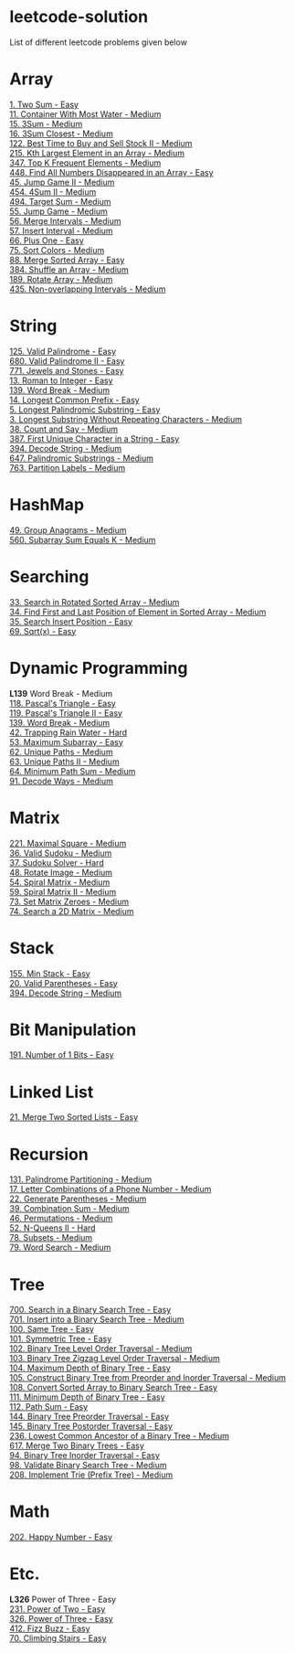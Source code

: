 # leetcode-solution
List of different leetcode problems given below


# Array
<a href="https://leetcode.com/problems/two-sum/">1. Two Sum - Easy</a> </br>
<a href="https://leetcode.com/problems/container-with-most-water/">11. Container With Most Water - Medium</a> </br>
<a href="https://leetcode.com/problems/3sum/">15. 3Sum - Medium</a> </br>
<a href="https://leetcode.com/problems/3sum-closest/">16. 3Sum Closest - Medium</a> </br>
<a href="https://leetcode.com/problems/best-time-to-buy-and-sell-stock-ii/">122. Best Time to Buy and Sell Stock II - Medium</a> </br>
<a href="https://leetcode.com/problems/kth-largest-element-in-an-array/">215. Kth Largest Element in an Array - Medium</a> </br>
<a href="https://leetcode.com/problems/top-k-frequent-elements/">347. Top K Frequent Elements - Medium</a> </br>
<a href="https://leetcode.com/problems/find-all-numbers-disappeared-in-an-array/">448. Find All Numbers Disappeared in an Array - Easy</a> </br>
<a href="https://leetcode.com/problems/jump-game-ii/">45. Jump Game II - Medium</a> </br>
<a href="https://leetcode.com/problems/4sum-ii/">454. 4Sum II - Medium</a> </br>
<a href="https://leetcode.com/problems/target-sum/">494. Target Sum - Medium</a> </br>
<a href="https://leetcode.com/problems/jump-game/">55. Jump Game - Medium</a> </br>
<a href="https://leetcode.com/problems/merge-intervals/">56. Merge Intervals - Medium</a> </br>
<a href="https://leetcode.com/problems/insert-interval/">57. Insert Interval - Medium</a> </br>
<a href="https://leetcode.com/problems/plus-one/">66. Plus One - Easy</a> </br>
<a href="https://leetcode.com/problems/sort-colors/">75. Sort Colors - Medium</a> </br>
<a href="https://leetcode.com/problems/merge-sorted-array/">88. Merge Sorted Array - Easy</a> </br>
<a href="https://leetcode.com/problems/shuffle-an-array/">384. Shuffle an Array - Medium</a> </br>
<a href="https://leetcode.com/problems/rotate-array/">189. Rotate Array - Medium</a> </br>
<a href="https://leetcode.com/problems/non-overlapping-intervals/">435. Non-overlapping Intervals - Medium</a> </br>


# String
<a href="https://leetcode.com/problems/valid-palindrome/">125. Valid Palindrome - Easy</a> </br>
<a href="https://leetcode.com/problems/valid-palindrome-ii/">680. Valid Palindrome II - Easy</a> </br>
<a href="https://leetcode.com/problems/jewels-and-stones/">771. Jewels and Stones - Easy</a> </br>
<a href="https://leetcode.com/problems/roman-to-integer/">13. Roman to Integer - Easy</a> </br>
<a href="https://leetcode.com/problems/word-break/">139. Word Break - Medium</a> </br>
<a href="https://leetcode.com/problems/longest-common-prefix/">14. Longest Common Prefix - Easy</a> </br>
<a href="https://leetcode.com/problems/longest-palindromic-substring/">5. Longest Palindromic Substring - Easy</a> </br>
<a href="https://leetcode.com/problems/longest-substring-without-repeating-characters/">3. Longest Substring Without Repeating Characters - Medium</a> </br>
<a href="https://leetcode.com/problems/count-and-say/">38. Count and Say - Medium</a> </br>
<a href="https://leetcode.com/problems/first-unique-character-in-a-string/">387. First Unique Character in a String - Easy</a> </br>
<a href="https://leetcode.com/problems/decode-string/">394. Decode String - Medium</a> </br>
<a href="https://leetcode.com/problems/palindromic-substrings/">647. Palindromic Substrings - Medium</a> </br>
<a href="https://leetcode.com/problems/partition-labels/">763. Partition Labels - Medium</a> </br>

# HashMap
<a href="https://leetcode.com/problems/group-anagrams/">49. Group Anagrams - Medium</a> </br>
<a href="https://leetcode.com/problems/subarray-sum-equals-k/">560. Subarray Sum Equals K - Medium</a> </br>

# Searching 
<a href="https://leetcode.com/problems/search-in-rotated-sorted-array/">33. Search in Rotated Sorted Array - Medium</a> </br>
<a href="https://leetcode.com/problems/find-first-and-last-position-of-element-in-sorted-array/">34. Find First and Last Position of Element in Sorted Array - Medium</a> </br>
<a href="https://leetcode.com/problems/search-insert-position/">35. Search Insert Position - Easy</a> </br>
<a href="https://leetcode.com/problems/sqrtx/">69. Sqrt(x) - Easy</a> </br>

# Dynamic Programming
<b>L139</b> Word Break - Medium </br>
<a href="https://leetcode.com/problems/pascals-triangle/">118. Pascal's Triangle - Easy</a> </br>
<a href="https://leetcode.com/problems/pascals-triangle-ii/">119. Pascal's Triangle II - Easy</a> </br>
<a href="https://leetcode.com/problems/word-break/">139. Word Break - Medium</a> </br>
<a href="https://leetcode.com/problems/trapping-rain-water/">42. Trapping Rain Water - Hard</a> </br>
<a href="https://leetcode.com/problems/maximum-subarray/">53. Maximum Subarray - Easy</a> </br>
<a href="https://leetcode.com/problems/unique-paths/">62. Unique Paths - Medium</a> </br>
<a href="https://leetcode.com/problems/unique-paths-ii/">63. Unique Paths II - Medium</a> </br>
<a href="https://leetcode.com/problems/minimum-path-sum/">64. Minimum Path Sum - Medium</a> </br>
<a href="https://leetcode.com/problems/decode-ways/">91. Decode Ways - Medium</a> </br>

# Matrix
<a href="https://leetcode.com/problems/maximal-square/">221. Maximal Square - Medium</a> </br>
<a href="https://leetcode.com/problems/valid-sudoku/">36. Valid Sudoku - Medium</a> </br>
<a href="https://leetcode.com/problems/sudoku-solver/">37. Sudoku Solver - Hard</a> </br>
<a href="https://leetcode.com/problems/rotate-image/">48. Rotate Image - Medium</a> </br>
<a href="https://leetcode.com/problems/spiral-matrix/">54. Spiral Matrix - Medium</a> </br>
<a href="https://leetcode.com/problems/spiral-matrix-ii/">59. Spiral Matrix II - Medium</a> </br>
<a href="https://leetcode.com/problems/set-matrix-zeroes/">73. Set Matrix Zeroes - Medium</a> </br>
<a href="https://leetcode.com/problems/search-a-2d-matrix/">74. Search a 2D Matrix - Medium</a> </br>

# Stack
<a href="https://leetcode.com/problems/min-stack/">155. Min Stack - Easy</a> </br>
<a href="https://leetcode.com/problems/valid-parentheses/">20. Valid Parentheses - Easy</a> </br>
<a href="https://leetcode.com/problems/decode-string/">394. Decode String - Medium</a> </br>

# Bit Manipulation
<a href="https://leetcode.com/problems/merge-two-sorted-lists/">191. Number of 1 Bits - Easy</a> </br>

# Linked List
<a href="https://leetcode.com/problems/subarray-sum-equals-k/">21. Merge Two Sorted Lists - Easy</a> </br>

# Recursion
<a href="https://leetcode.com/problems/palindrome-partitioning/">131. Palindrome Partitioning - Medium</a> </br>
<a href="https://leetcode.com/problems/letter-combinations-of-a-phone-number/">17. Letter Combinations of a Phone Number - Medium</a> </br>
<a href="https://leetcode.com/problems/generate-parentheses/">22. Generate Parentheses - Medium</a> </br>
<a href="https://leetcode.com/problems/combination-sum/">39. Combination Sum - Medium</a> </br>
<a href="https://leetcode.com/problems/permutations/">46. Permutations - Medium</a> </br>
<a href="https://leetcode.com/problems/n-queens-ii/">52. N-Queens II - Hard</a> </br>
<a href="https://leetcode.com/problems/subsets/">78. Subsets - Medium</a> </br>
<a href="https://leetcode.com/problems/word-search/">79. Word Search - Medium</a> </br>

# Tree
<a href="https://leetcode.com/problems/search-in-a-binary-search-tree/">700. Search in a Binary Search Tree - Easy</a> </br>
<a href="https://leetcode.com/problems/insert-into-a-binary-search-tree/">701. Insert into a Binary Search Tree - Medium</a> </br>
<a href="https://leetcode.com/problems/same-tree/">100. Same Tree - Easy</a> </br>
<a href="https://leetcode.com/problems/symmetric-tree/">101. Symmetric Tree - Easy</a> </br>
<a href="https://leetcode.com/problems/binary-tree-level-order-traversal/">102. Binary Tree Level Order Traversal - Medium</a> </br>
<a href="https://leetcode.com/problems/binary-tree-zigzag-level-order-traversal">103. Binary Tree Zigzag Level Order Traversal - Medium</a> </br>
<a href="https://leetcode.com/problems/maximum-depth-of-binary-tree/">104. Maximum Depth of Binary Tree - Easy</a> </br>
<a href="https://leetcode.com/problems/construct-binary-tree-from-preorder-and-inorder-traversal/">105. Construct Binary Tree from Preorder and Inorder Traversal - Medium</a> </br>
<a href="https://leetcode.com/problems/convert-sorted-array-to-binary-search-tree/">108. Convert Sorted Array to Binary Search Tree - Easy</a> </br>
<a href="https://leetcode.com/problems/minimum-depth-of-binary-tree/">111. Minimum Depth of Binary Tree - Easy</a> </br>
<a href="https://leetcode.com/problems/path-sum/">112. Path Sum - Easy</a> </br>
<a href="https://leetcode.com/problems/binary-tree-preorder-traversal/">144. Binary Tree Preorder Traversal - Easy</a> </br>
<a href="https://leetcode.com/problems/binary-tree-postorder-traversal">145. Binary Tree Postorder Traversal - Easy</a> </br>
<a href="https://leetcode.com/problems/lowest-common-ancestor-of-a-binary-tree/">236. Lowest Common Ancestor of a Binary Tree - Medium</a> </br>
<a href="https://leetcode.com/problems/merge-two-binary-trees/">617. Merge Two Binary Trees - Easy</a> </br>
<a href="https://leetcode.com/problems/binary-tree-inorder-traversal/">94. Binary Tree Inorder Traversal - Easy</a> </br>
<a href="https://leetcode.com/problems/validate-binary-search-tree/">98. Validate Binary Search Tree - Medium</a> </br>
<a href="https://leetcode.com/problems/implement-trie-prefix-tree">208. Implement Trie (Prefix Tree) - Medium</a> </br>

# Math
<a href="https://leetcode.com/problems/happy-number/">202. Happy Number - Easy</a> </br>

# Etc.
<b>L326</b> Power of Three - Easy </br>
<a href="https://leetcode.com/problems/power-of-two/">231. Power of Two - Easy</a> </br>
<a href="https://leetcode.com/problems/power-of-three/">326. Power of Three - Easy</a> </br>
<a href="https://leetcode.com/problems/fizz-buzz/">412. Fizz Buzz - Easy</a> </br>
<a href="https://leetcode.com/problems/climbing-stairs/">70. Climbing Stairs - Easy</a> </br>
